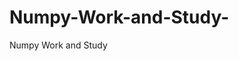  # Numpy-Work-and-Study-
Numpy Work and Study 
                
                
                                  
                                  
                                                                                              
                                   
                      
                                 
